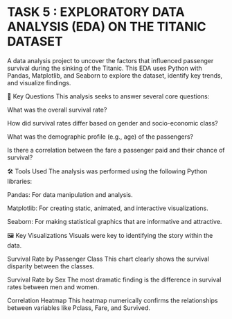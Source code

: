 # TASK 5 :  EXPLORATORY DATA ANALYSIS (EDA) ON THE TITANIC DATASET 

A data analysis project to uncover the factors that influenced passenger survival during the sinking of the Titanic. This EDA uses Python with Pandas, Matplotlib, and Seaborn to explore the dataset, identify key trends, and visualize findings.



📖 Key Questions This analysis seeks to answer several core questions:

What was the overall survival rate?

How did survival rates differ based on gender and socio-economic class?

What was the demographic profile (e.g., age) of the passengers?

Is there a correlation between the fare a passenger paid and their chance of survival?



🛠️ Tools Used The analysis was performed using the following Python libraries:

Pandas: For data manipulation and analysis.

Matplotlib: For creating static, animated, and interactive visualizations.

Seaborn: For making statistical graphics that are informative and attractive.




🖼️ Key Visualizations Visuals were key to identifying the story within the data.

Survival Rate by Passenger Class This chart clearly shows the survival disparity between the classes.

Survival Rate by Sex The most dramatic finding is the difference in survival rates between men and women.

Correlation Heatmap This heatmap numerically confirms the relationships between variables like Pclass, Fare, and Survived.


